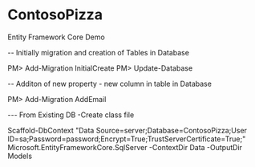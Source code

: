 # ContosoPizza
Entity Framework Core Demo 


-- Initially migration and creation of Tables in Database

PM> Add-Migration InitialCreate
PM> Update-Database

-- Additon of new property - new column in table in Database

PM> Add-Migration AddEmail



--- From Existing DB -Create class file

Scaffold-DbContext "Data Source=server;Database=ContosoPizza;User ID=sa;Password=password;Encrypt=True;TrustServerCertificate=True;" Microsoft.EntityFrameworkCore.SqlServer -ContextDir Data -OutputDir Models
